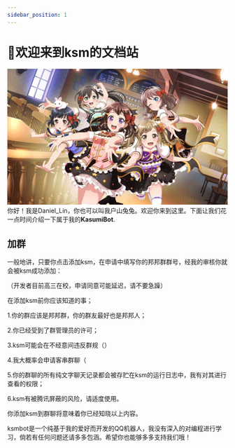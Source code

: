 ```yaml
---
sidebar_position: 1
---
```


# 🌟欢迎来到ksm的文档站
![ksm多可爱呀](./img/cafe.jpg)
你好！我是Daniel_Lin，你也可以叫我户山兔兔。欢迎你来到这里。下面让我们花一点时间介绍一下属于我的**KasumiBot**.

## 加群
一般地讲，只要你点击添加ksm，在申请中填写你的邦邦群群号，经我的审核你就会被ksm成功添加：

（开发者目前高三在校，申请同意可能延迟，请不要急躁）

在添加ksm前你应该知道的事；

1.你的群应该是邦邦群，你的群友最好也是邦邦人；

2.你已经受到了群管理员的许可；

3.ksm可能会在不经意间违反群规（）

4.我大概率会申请客串群聊（

5.你的群聊的所有纯文字聊天记录都会被存贮在ksm的运行日志中，我有对其进行查看的权限；

6.ksm有被腾讯屏蔽的风险，请适度使用。

你添加ksm到群聊将意味着你已经知晓以上内容。

ksmbot是一个纯基于我的爱好而开发的QQ机器人，我没有深入的对编程进行学习，倘若有任何问题还请多多包涵。希望你也能够多多支持我们哦！